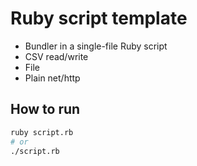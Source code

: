 # Ruby script template

* Bundler in a single-file Ruby script
* CSV read/write
* File
* Plain net/http

## How to run

```sh
ruby script.rb
# or
./script.rb
```
